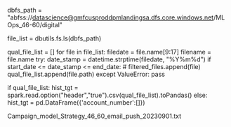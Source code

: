 dbfs_path = "abfss://datascience@gmfcusproddpmlandingsa.dfs.core.windows.net/MLOps_46-60/digital"

file_list = dbutils.fs.ls(dbfs_path)


qual_file_list = []
for file in file_list:
    filedate = file.name[9:17]
    filename = file.name
    try:
        date_stamp = datetime.strptime(filedate, "%Y%m%d")
        if start_date <= date_stamp <= end_date:
            # filtered_files.append(file)
            qual_file_list.append(file.path)
    except ValueError:
        pass
    
if qual_file_list:
    hist_tgt = spark.read.option("header","true").csv(qual_file_list).toPandas()
else:
    hist_tgt = pd.DataFrame({'account_number':[]})

Campaign_model_Strategy_46_60_email_push_20230901.txt
